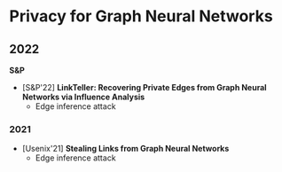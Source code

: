 # Privacy for Graph Neural Networks

## 2022

**S&P**

- \[S&P'22\] **LinkTeller: Recovering Private Edges from Graph Neural Networks via Influence Analysis**
    - Edge inference attack

### 2021

- \[Usenix'21\] **Stealing Links from Graph Neural Networks**
    - Edge inference attack
